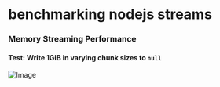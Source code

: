 # benchmarking nodejs streams

### Memory Streaming Performance
#### Test: Write 1GiB in varying chunk sizes to `null`
![Image](https://plot.ly/~venkatperi/42.png?share_key=awtG8lMNLpAIYNFjVJtAvC")
